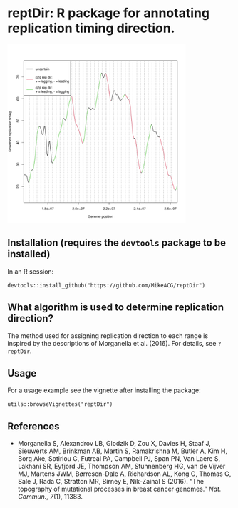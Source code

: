 # reptDir: R package for annotating replication timing direction.

<img src="example.png" alt="drawing" width="400" height="400"/>

## Installation (requires the `devtools` package to be installed)
In an R session:
```
devtools::install_github("https://github.com/MikeACG/reptDir")
```

## What algorithm is used to determine replication direction?
The method used for assigning replication direction to each range is inspired by the descriptions of Morganella et al. (2016). For details, see `?reptDir`.

## Usage
For a usage example see the vignette after installing the package:
```
utils::browseVignettes("reptDir")
```
## References
- Morganella S, Alexandrov LB, Glodzik D, Zou X, Davies H, Staaf J, Sieuwerts AM, Brinkman AB, Martin S, Ramakrishna M, Butler A, Kim H, Borg Ake, Sotiriou C, Futreal PA, Campbell PJ, Span PN, Van Laere S, Lakhani SR, Eyfjord JE, Thompson AM, Stunnenberg HG, van de Vijver MJ, Martens JWM, Børresen-Dale A, Richardson AL, Kong G, Thomas G, Sale J, Rada C, Stratton MR, Birney E, Nik-Zainal S (2016). “The topography of mutational processes in breast cancer genomes.” _Nat. Commun._, *7*(1), 11383.

